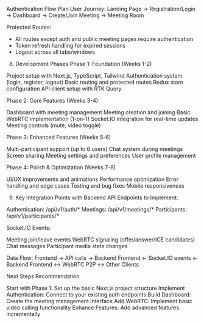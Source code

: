  Authentication Flow Plan
User Journey:
Landing Page → Registration/Login → Dashboard → Create/Join Meeting → Meeting Room

Protected Routes:
- All routes except auth and public meeting pages require authentication
- Token refresh handling for expired sessions
- Logout across all tabs/windows
8. Development Phases
Phase 1: Foundation (Weeks 1-2)

Project setup with Next.js, TypeScript, Tailwind
Authentication system (login, register, logout)
Basic routing and protected routes
Redux store configuration
API client setup with RTK Query

Phase 2: Core Features (Weeks 3-4)

Dashboard with meeting management
Meeting creation and joining
Basic WebRTC implementation (1-on-1)
Socket.IO integration for real-time updates
Meeting controls (mute, video toggle)

Phase 3: Enhanced Features (Weeks 5-6)

Multi-participant support (up to 6 users)
Chat system during meetings
Screen sharing
Meeting settings and preferences
User profile management

Phase 4: Polish & Optimization (Weeks 7-8)

UI/UX improvements and animations
Performance optimization
Error handling and edge cases
Testing and bug fixes
Mobile responsiveness

9. Key Integration Points with Backend
API Endpoints to Implement:

Authentication: /api/v1/auth/*
Meetings: /api/v1/meetings/*
Participants: /api/v1/participants/*

Socket.IO Events:

Meeting join/leave events
WebRTC signaling (offer/answer/ICE candidates)
Chat messages
Participant media state changes

Data Flow:
Frontend → API calls → Backend
Frontend ← Socket.IO events ← Backend
Frontend ↔ WebRTC P2P ↔ Other Clients

Next Steps Recommendation

Start with Phase 1: Set up the basic Next.js project structure
Implement Authentication: Connect to your existing auth endpoints
Build Dashboard: Create the meeting management interface
Add WebRTC: Implement basic video calling functionality
Enhance Features: Add advanced features incrementally